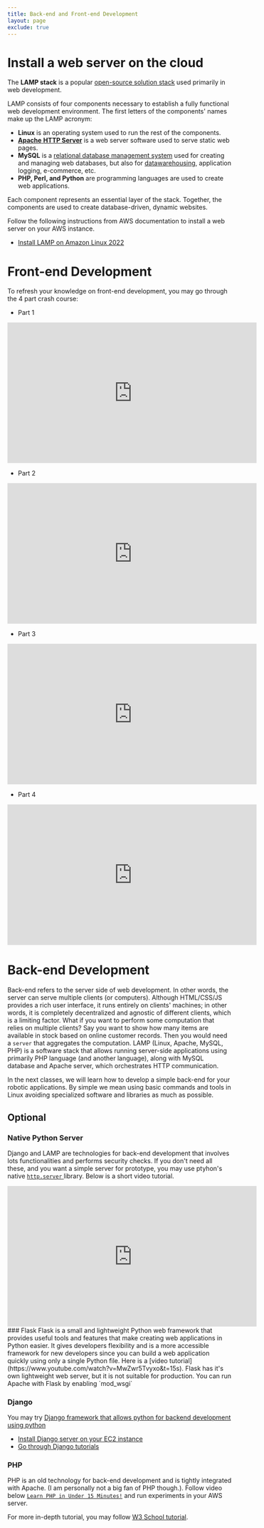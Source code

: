 ```yaml
---
title: Back-end and Front-end Development
layout: page
exclude: true
---
```


# Install a web server on the cloud

The **LAMP stack** is a popular [open-source solution stack](https://phoenixnap.com/glossary/what-is-open-source) used primarily in web development.

LAMP consists of four components necessary to establish a fully functional web development environment. The first letters of the components' names make up the LAMP acronym:

* **Linux** is an operating system used to run the rest of the components.
* [**Apache** **HTTP Server**](https://phoenixnap.com/kb/install-apache-on-centos-7) is a web server software used to serve static web pages.
* **MySQL** is a [relational database management system](https://phoenixnap.com/kb/what-is-a-relational-database) used for creating and managing web databases, but also for [data](https://phoenixnap.com/kb/best-database-software)[warehousing](https://phoenixnap.com/kb/data-warehouse-architecture-explained), application logging, e-commerce, etc.
* **PHP, Perl, and Python** are programming languages are used to create web applications.

Each component represents an essential layer of the stack. Together, the components are used to create database-driven, dynamic websites.

 Follow the following instructions from AWS documentation to install a web server on your AWS instance.
*  [Install LAMP on Amazon Linux 2022](https://docs.aws.amazon.com/AWSEC2/latest/UserGuide/ec2-lamp-amazon-linux-2022.html)


# Front-end Development
To refresh your knowledge on front-end development, you may go through the 4 part crash course:
* Part 1
<iframe width="560" height="315" src="https://www.youtube.com/embed/O9Uauq-Gd0c" title="YouTube video player" frameborder="0" allow="accelerometer; autoplay; clipboard-write; encrypted-media; gyroscope; picture-in-picture" allowfullscreen></iframe>

* Part 2
<iframe width="560" height="315" src="https://www.youtube.com/embed/d5HnAlAFt40" title="YouTube video player" frameborder="0" allow="accelerometer; autoplay; clipboard-write; encrypted-media; gyroscope; picture-in-picture" allowfullscreen></iframe>

* Part 3
<iframe width="560" height="315" src="https://www.youtube.com/embed/SkuHUUyCKIw" title="YouTube video player" frameborder="0" allow="accelerometer; autoplay; clipboard-write; encrypted-media; gyroscope; picture-in-picture" allowfullscreen></iframe>

* Part 4
<iframe width="560" height="315" src="https://www.youtube.com/embed/5OCrKVNqCcs" title="YouTube video player" frameborder="0" allow="accelerometer; autoplay; clipboard-write; encrypted-media; gyroscope; picture-in-picture" allowfullscreen></iframe>
<br>


# Back-end Development
Back-end refers to the server side of web development. In other words, the server can serve multiple clients (or computers). Although HTML/CSS/JS provides a rich user interface, it runs entirely on clients' machines; in other words, it is completely decentralized and agnostic of different clients, which is a limiting factor. What if you want to perform some computation that relies on multiple clients? Say you want to show how many items are available in stock based on online customer records. Then you would need a `server` that aggregates the computation. LAMP (Linux, Apache, MySQL, PHP) is a software stack that allows running server-side applications using primarily PHP language (and another language),  along with MySQL database and Apache server, which orchestrates HTTP communication.

In the next classes, we will learn how to develop a simple back-end for your robotic applications. By simple we mean using basic commands and tools in Linux avoiding specialized software and libraries as much as possible.

## Optional
### Native Python Server
Django and LAMP are technologies for back-end development that involves lots functionalities and performs security checks. If you don't need all these, and you want a simple server for prototype, you may use ptyhon's native [`http.server` ](https://docs.python.org/3/library/http.server.html) library. Below is a short video tutorial.

<iframe width="560" height="315" src="https://www.youtube.com/embed/hFNZ6kdBgO0" title="YouTube video player" frameborder="0" allow="accelerometer; autoplay; clipboard-write; encrypted-media; gyroscope; picture-in-picture" allowfullscreen></iframe>
### Flask
Flask is a small and lightweight Python web framework that provides useful tools and features that make creating web applications in Python easier. It gives developers flexibility and is a more accessible framework for new developers since you can build a web application quickly using only a single Python file. Here is a [video tutorial](https://www.youtube.com/watch?v=MwZwr5Tvyxo&t=15s). 
Flask has it's own lightweight web server, but it is not suitable for production. You can run Apache with Flask by enabling `mod_wsgi`

### Django
You may try [Django framework that allows python  for backend development using python](https://www.w3schools.com/django/)
* [Install Django server on your EC2 instance ](https://docs.djangoproject.com/en/4.0/topics/install/)
* [Go through Django tutorials](https://www.w3schools.com/django/)

### PHP
PHP is an old technology for back-end development and is tightly integrated with Apache. (I am personally not a big fan of PHP though.). Follow video below [`Learn PHP in Under 15 Minutes!`](https://www.youtube.com/embed/ysJjgzcZOPY) and run experiments in your AWS server.

For more in-depth tutorial, you may follow [W3 School tutorial](https://www.w3schools.com/php/default.asp).





